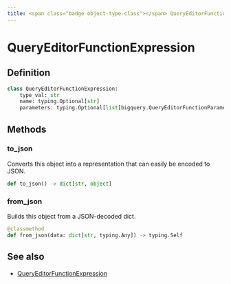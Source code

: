 ```yaml
---
title: <span class="badge object-type-class"></span> QueryEditorFunctionExpression
---
```

# <span class="badge object-type-class"></span> QueryEditorFunctionExpression

## Definition

```python
class QueryEditorFunctionExpression:
    type_val: str
    name: typing.Optional[str]
    parameters: typing.Optional[list[bigquery.QueryEditorFunctionParameterExpression]]
```
## Methods

### <span class="badge object-method"></span> to_json

Converts this object into a representation that can easily be encoded to JSON.

```python
def to_json() -> dict[str, object]
```

### <span class="badge object-method"></span> from_json

Builds this object from a JSON-decoded dict.

```python
@classmethod
def from_json(data: dict[str, typing.Any]) -> typing.Self
```

## See also

 * <span class="badge builder"></span> [QueryEditorFunctionExpression](./builder-QueryEditorFunctionExpression.md)
